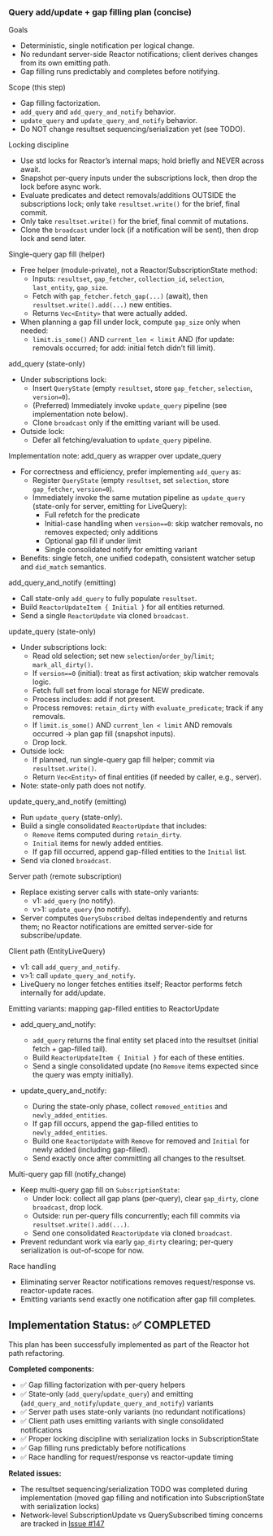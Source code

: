 ### Query add/update + gap filling plan (concise)

Goals

- Deterministic, single notification per logical change.
- No redundant server-side Reactor notifications; client derives changes from its own emitting path.
- Gap filling runs predictably and completes before notifying.

Scope (this step)

- Gap filling factorization.
- `add_query` and `add_query_and_notify` behavior.
- `update_query` and `update_query_and_notify` behavior.
- Do NOT change resultset sequencing/serialization yet (see TODO).

Locking discipline

- Use std locks for Reactor’s internal maps; hold briefly and NEVER across await.
- Snapshot per-query inputs under the subscriptions lock, then drop the lock before async work.
- Evaluate predicates and detect removals/additions OUTSIDE the subscriptions lock; only take `resultset.write()` for the brief, final commit.
- Only take `resultset.write()` for the brief, final commit of mutations.
- Clone the `broadcast` under lock (if a notification will be sent), then drop lock and send later.

Single-query gap fill (helper)

- Free helper (module-private), not a Reactor/SubscriptionState method:
  - Inputs: `resultset`, `gap_fetcher`, `collection_id`, `selection`, `last_entity`, `gap_size`.
  - Fetch with `gap_fetcher.fetch_gap(...)` (await), then `resultset.write().add(...)` new entities.
  - Returns `Vec<Entity>` that were actually added.
- When planning a gap fill under lock, compute `gap_size` only when needed:
  - `limit.is_some()` AND `current_len < limit` AND (for update: removals occurred; for add: initial fetch didn’t fill limit).

add_query (state-only)

- Under subscriptions lock:
  - Insert `QueryState` (empty `resultset`, store `gap_fetcher`, `selection`, `version=0`).
  - (Preferred) Immediately invoke `update_query` pipeline (see implementation note below).
  - Clone `broadcast` only if the emitting variant will be used.
- Outside lock:
  - Defer all fetching/evaluation to `update_query` pipeline.

Implementation note: add_query as wrapper over update_query

- For correctness and efficiency, prefer implementing `add_query` as:
  - Register `QueryState` (empty `resultset`, set `selection`, store `gap_fetcher`, `version=0`).
  - Immediately invoke the same mutation pipeline as `update_query` (state-only for server, emitting for LiveQuery):
    - Full refetch for the predicate
    - Initial-case handling when `version==0`: skip watcher removals, no removes expected; only additions
    - Optional gap fill if under limit
    - Single consolidated notify for emitting variant
- Benefits: single fetch, one unified codepath, consistent watcher setup and `did_match` semantics.

add_query_and_notify (emitting)

- Call state-only `add_query` to fully populate `resultset`.
- Build `ReactorUpdateItem { Initial }` for all entities returned.
- Send a single `ReactorUpdate` via cloned `broadcast`.

update_query (state-only)

- Under subscriptions lock:
  - Read old selection; set new `selection`/`order_by`/`limit`; `mark_all_dirty()`.
  - If `version==0` (initial): treat as first activation; skip watcher removals logic.
  - Fetch full set from local storage for NEW predicate.
  - Process includes: add if not present.
  - Process removes: `retain_dirty` with `evaluate_predicate`; track if any removals.
  - If `limit.is_some()` AND `current_len < limit` AND removals occurred → plan gap fill (snapshot inputs).
  - Drop lock.
- Outside lock:
  - If planned, run single-query gap fill helper; commit via `resultset.write()`.
  - Return `Vec<Entity>` of final entities (if needed by caller, e.g., server).
- Note: state-only path does not notify.

update_query_and_notify (emitting)

- Run `update_query` (state-only).
- Build a single consolidated `ReactorUpdate` that includes:
  - `Remove` items computed during `retain_dirty`.
  - `Initial` items for newly added entities.
  - If gap fill occurred, append gap-filled entities to the `Initial` list.
- Send via cloned `broadcast`.

Server path (remote subscription)

- Replace existing server calls with state-only variants:
  - v1: `add_query` (no notify).
  - v>1: `update_query` (no notify).
- Server computes `QuerySubscribed` deltas independently and returns them; no Reactor notifications are emitted server-side for subscribe/update.

Client path (EntityLiveQuery)

- v1: call `add_query_and_notify`.
- v>1: call `update_query_and_notify`.
- LiveQuery no longer fetches entities itself; Reactor performs fetch internally for add/update.

Emitting variants: mapping gap-filled entities to ReactorUpdate

- add_query_and_notify:

  - `add_query` returns the final entity set placed into the resultset (initial fetch + gap-filled tail).
  - Build `ReactorUpdateItem { Initial }` for each of these entities.
  - Send a single consolidated update (no `Remove` items expected since the query was empty initially).

- update_query_and_notify:
  - During the state-only phase, collect `removed_entities` and `newly_added_entities`.
  - If gap fill occurs, append the gap-filled entities to `newly_added_entities`.
  - Build one `ReactorUpdate` with `Remove` for removed and `Initial` for newly added (including gap-filled).
  - Send exactly once after committing all changes to the resultset.

Multi-query gap fill (notify_change)

- Keep multi-query gap fill on `SubscriptionState`:
  - Under lock: collect all gap plans (per-query), clear `gap_dirty`, clone `broadcast`, drop lock.
  - Outside: run per-query fills concurrently; each fill commits via `resultset.write().add(...)`.
  - Send one consolidated `ReactorUpdate` via cloned `broadcast`.
- Prevent redundant work via early `gap_dirty` clearing; per-query serialization is out-of-scope for now.

Race handling

- Eliminating server Reactor notifications removes request/response vs. reactor-update races.
- Emitting variants send exactly one notification after gap fill completes.

## Implementation Status: ✅ COMPLETED

This plan has been successfully implemented as part of the Reactor hot path refactoring.

**Completed components:**

- ✅ Gap filling factorization with per-query helpers
- ✅ State-only (`add_query`/`update_query`) and emitting (`add_query_and_notify`/`update_query_and_notify`) variants
- ✅ Server path uses state-only variants (no redundant notifications)
- ✅ Client path uses emitting variants with single consolidated notifications
- ✅ Proper locking discipline with serialization locks in SubscriptionState
- ✅ Gap filling runs predictably before notifications
- ✅ Race handling for request/response vs reactor-update timing

**Related issues:**

- The resultset sequencing/serialization TODO was completed during implementation (moved gap filling and notification into SubscriptionState with serialization locks)
- Network-level SubscriptionUpdate vs QuerySubscribed timing concerns are tracked in [Issue #147](https://github.com/ankurah/ankurah/issues/147)
